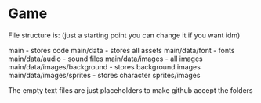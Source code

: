 # Game

File structure is: (just a starting point you can change it if you want idm)

main - stores code
main/data - stores all assets
main/data/font - fonts
main/data/audio - sound files
main/data/images - all images
main/data/images/background - stores background images
main/data/images/sprites - stores character sprites/images

The empty text files are just placeholders to make github accept the folders

